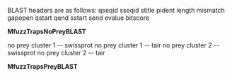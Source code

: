 BLAST headers are as follows: qseqid sseqid stitle pident length mismatch gapopen qstart qend sstart send evalue bitscore

**MfuzzTrapsNoPreyBLAST**

no prey cluster 1 -- swissprot
no prey cluster 1 -- tair
no prey cluster 2 -- swissprot
no prey cluster 2 -- tair

**MfuzzTrapsPreyBLAST**

